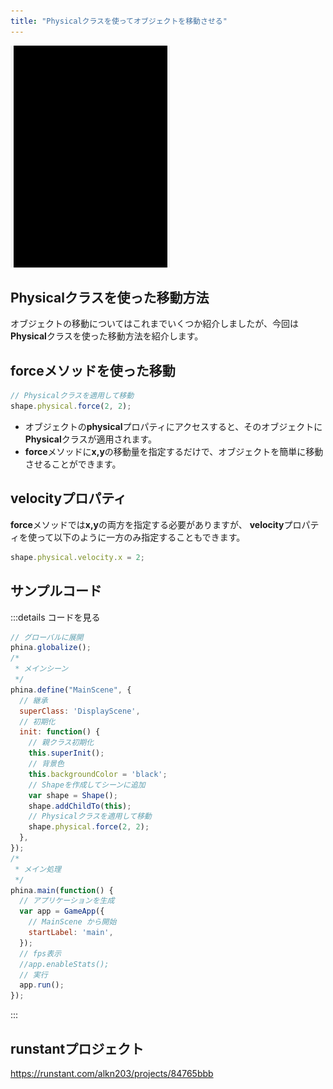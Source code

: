 ```yaml
---
title: "Physicalクラスを使ってオブジェクトを移動させる"
---
```


![physical-move](/images/physical-move.gif)

## Physicalクラスを使った移動方法
オブジェクトの移動についてはこれまでいくつか紹介しましたが、今回は**Physical**クラスを使った移動方法を紹介します。

## forceメソッドを使った移動

```js
// Physicalクラスを適用して移動
shape.physical.force(2, 2);
```

* オブジェクトの**physical**プロパティにアクセスすると、そのオブジェクトに**Physical**クラスが適用されます。
* **force**メソッドに**x,y**の移動量を指定するだけで、オブジェクトを簡単に移動させることができます。

## velocityプロパティ
**force**メソッドでは**x,y**の両方を指定する必要がありますが、 **velocity**プロパティを使って以下のように一方のみ指定することもできます。

```js
shape.physical.velocity.x = 2;
```

## サンプルコード
:::details コードを見る

```js
// グローバルに展開
phina.globalize();
/*
 * メインシーン
 */
phina.define("MainScene", {
  // 継承
  superClass: 'DisplayScene',
  // 初期化
  init: function() {
    // 親クラス初期化
    this.superInit();
    // 背景色
    this.backgroundColor = 'black';
    // Shapeを作成してシーンに追加
    var shape = Shape();
    shape.addChildTo(this);
    // Physicalクラスを適用して移動
    shape.physical.force(2, 2);
  },
});
/*
 * メイン処理
 */
phina.main(function() {
  // アプリケーションを生成
  var app = GameApp({
    // MainScene から開始
    startLabel: 'main',
  });
  // fps表示
  //app.enableStats();
  // 実行
  app.run();
});
```
:::

## runstantプロジェクト
https://runstant.com/alkn203/projects/84765bbb